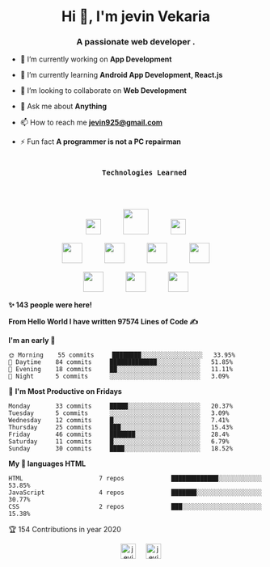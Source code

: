 <h1 align="center">Hi 👋, I'm jevin Vekaria</h1>
<h3 align="center">A passionate web developer .</h3>
 


- 🔭 I’m currently working on **App Development**

- 🌱 I’m currently learning **Android App Development, React.js**

- 👯 I’m looking to collaborate on **Web Development**

- 💬 Ask me about **Anything**

- 📫 How to reach me **jevin925@gmail.com**

- ⚡ Fun fact **A programmer is not a PC repairman**


<h3 align="center">
  <code>
    Technologies Learned
  </code>
</h3>

<br>
  
  <p align="center">
  <img src="https://devicons.github.io/devicon/devicon.git/icons/bootstrap/bootstrap-plain.svg" height=30 hspace=20>
  <img src="https://devicons.github.io/devicon/devicon.git/icons/css3/css3-original-wordmark.svg" height=50 hspace=20>
  <img src="https://devicons.github.io/devicon/devicon.git/icons/html5/html5-original-wordmark.svg" height=30 hspace=20>
</p>
<p align="center">
  <img src="https://devicons.github.io/devicon/devicon.git/icons/javascript/javascript-original.svg" height=40 hspace=20>
  <img src="https://devicons.github.io/devicon/devicon.git/icons/mongodb/mongodb-original-wordmark.svg" height=40 hspace=20>
  <img src="https://devicons.github.io/devicon/devicon.git/icons/nodejs/nodejs-original-wordmark.svg" height=40 hspace=20>
  <img src="https://devicons.github.io/devicon/devicon.git/icons/python/python-original-wordmark.svg" height=40 hspace=20>
</p>
<p align="center">
  <img src="http://devicons.github.io/devicon/devicon.git/icons/php/php-original.svg" height=40 hspace=20>
  <img src="https://devicons.github.io/devicon/devicon.git/icons/express/express-original-wordmark.svg" height=40 hspace=20>
  <img src="http://devicons.github.io/devicon/devicon.git/icons/mysql/mysql-original-wordmark.svg" height=40 hspace=20>
</p>


<!--START_SECTION_PROFILE_VIEWS:readme-info-->
**✨ 143 people were here!**


<!--END_SECTION_PROFILE_VIEWS:readme-info-->
<!--START_SECTION_LINES_OF_CODE:readme-info-->
**From Hello World I have written 97574 Lines of Code ✍️**


<!--END_SECTION_LINES_OF_CODE:readme-info-->
<!--START_SECTION_DAILY_COMMIT:readme-info-->
**I'm an early 🐤** 

```text
🌞 Morning    55 commits     ████████░░░░░░░░░░░░░░░░░   33.95% 
🌆 Daytime    84 commits     █████████████░░░░░░░░░░░░   51.85% 
🌃 Evening    18 commits     ██░░░░░░░░░░░░░░░░░░░░░░░   11.11% 
🌙 Night      5 commits      ░░░░░░░░░░░░░░░░░░░░░░░░░   3.09%

```

<!--END_SECTION_DAILY_COMMIT:readme-info-->
<!--START_SECTION_WEEKLY_COMMIT:readme-info-->
📅 **I'm Most Productive on Fridays** 

```text
Monday       33 commits     █████░░░░░░░░░░░░░░░░░░░░   20.37% 
Tuesday      5 commits      ░░░░░░░░░░░░░░░░░░░░░░░░░   3.09% 
Wednesday    12 commits     █░░░░░░░░░░░░░░░░░░░░░░░░   7.41% 
Thursday     25 commits     ███░░░░░░░░░░░░░░░░░░░░░░   15.43% 
Friday       46 commits     ███████░░░░░░░░░░░░░░░░░░   28.4% 
Saturday     11 commits     █░░░░░░░░░░░░░░░░░░░░░░░░   6.79% 
Sunday       30 commits     ████░░░░░░░░░░░░░░░░░░░░░   18.52%
```

<!--END_SECTION_WEEKLY_COMMIT:readme-info-->
<!--START_SECTION_LANGUAGE:readme-info-->
**My 💖 languages HTML** 

```text
HTML                     7 repos             █████████████░░░░░░░░░░░░   53.85% 
JavaScript               4 repos             ███████░░░░░░░░░░░░░░░░░░   30.77% 
CSS                      2 repos             ███░░░░░░░░░░░░░░░░░░░░░░   15.38%
```

<!--END_SECTION_LANGUAGE:readme-info-->
<!--START_CONTRIBUTIONS:readme-info-->
🏆 154 Contributions in year 2020


<!--END_CONTRIBUTIONS:readme-info-->

 
  
<!--<div>
<p align="center" padding-top="20"><img src="https://github-readme-stats.vercel.app/api?username=jevin925&show_icons=true" alt="jevin925" /> </p>
</div>-->





<p align="center">
<a href="https://www.linkedin.com/in/jevin-vekaria-04a7361a3/" target="blank"><img align="center" src="https://cdn.jsdelivr.net/npm/simple-icons@3.0.1/icons/linkedin.svg" alt="jevin vekaria" height="30" width="30" hspace="20 /></a>
<a href="https://instagram.com/jevin_vekaria1712" target="blank"><img align="center" src="https://cdn.jsdelivr.net/npm/simple-icons@3.0.1/icons/instagram.svg" alt="jevin_vekaria1712" height="30" width="30" /></a>
</p>
